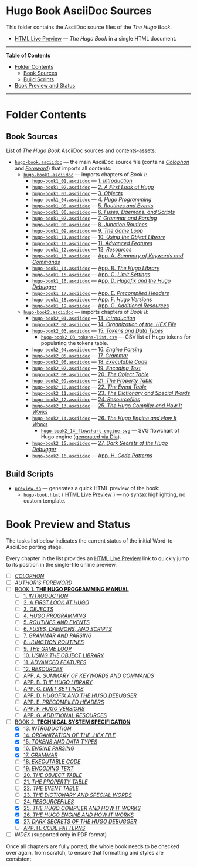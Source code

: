 # Hugo Book AsciiDoc Sources

This folder contains the AsciiDoc source files of the _The Hugo Book_.

- [HTML Live Preview] — _The Hugo Book_ in a single HTML document.

-----

**Table of Contents**

<!-- MarkdownTOC autolink="true" bracket="round" autoanchor="false" lowercase="only_ascii" uri_encoding="true" levels="1,2,3" -->

- [Folder Contents](#folder-contents)
    - [Book Sources](#book-sources)
    - [Build Scripts](#build-scripts)
- [Book Preview and Status](#book-preview-and-status)

<!-- /MarkdownTOC -->

-----

# Folder Contents

## Book Sources

List of _The Hugo Book_ AsciiDoc sources and contents-assets:

- [`hugo-book.asciidoc`][HB] — the main AsciiDoc source file (contains _[Colophon]_ and 
_[Foreword]_) that imports all contents:
    + [`hugo-book1.asciidoc`][HB1] — imports chapters of _Book I_:
        * [`hugo-book1_01.asciidoc`][HB1:01] — [1. _Introduction_][Ch1]
        * [`hugo-book1_02.asciidoc`][HB1:02] — [2. _A First Look at Hugo_][Ch2]
        * [`hugo-book1_03.asciidoc`][HB1:03] — [3. _Objects_][Ch3]
        * [`hugo-book1_04.asciidoc`][HB1:04] — [4. _Hugo Programming_][Ch4]
        * [`hugo-book1_05.asciidoc`][HB1:05] — [5. _Routines and Events_][Ch5]
        * [`hugo-book1_06.asciidoc`][HB1:06] — [6. _Fuses, Daemons, and Scripts_][Ch6]
        * [`hugo-book1_07.asciidoc`][HB1:07] — [7. _Grammar and Parsing_][Ch7]
        * [`hugo-book1_08.asciidoc`][HB1:08] — [8. _Junction Routines_][Ch8]
        * [`hugo-book1_09.asciidoc`][HB1:09] — [9. _The Game Loop_][Ch9]
        * [`hugo-book1_11.asciidoc`][HB1:11] — [10. _Using the Object Library_][Ch10]
        * [`hugo-book1_10.asciidoc`][HB1:10] — [11. _Advanced Features_][Ch11]
        * [`hugo-book1_12.asciidoc`][HB1:12] — [12. _Resources_][Ch12]
        * [`hugo-book1_13.asciidoc`][HB1:13] — [App. A. _Summary of Keywords and Commands_][AppA]
        * [`hugo-book1_14.asciidoc`][HB1:14] — [App. B. _The Hugo Library_][AppB]
        * [`hugo-book1_15.asciidoc`][HB1:15] — [App. C. _Limit Settings_][AppC]
        * [`hugo-book1_16.asciidoc`][HB1:16] — [App. D. _Hugofix and the Hugo Debugger_][AppD]
        * [`hugo-book1_17.asciidoc`][HB1:17] — [App. E. _Precompiled Headers_][AppE]
        * [`hugo-book1_18.asciidoc`][HB1:18] — [App. F. _Hugo Versions_][AppF]
        * [`hugo-book1_19.asciidoc`][HB1:19] — [App. G. _Additional Resources_][AppG]
    + [`hugo-book2.asciidoc`][HB2] — imports chapters of _Book II_:
        * [`hugo-book2_01.asciidoc`][HB2:01] — [13. _Introduction_][Ch13]
        * [`hugo-book2_02.asciidoc`][HB2:02] — [14. _Organization of the .HEX File_][Ch14]
        * [`hugo-book2_03.asciidoc`][HB2:03] — [15. _Tokens and Data Types_][Ch15]
            - [`hugo-book2_03_tokens-list.csv`][HB Tokens.csv] — CSV list of Hugo tokens for populating the tokens table.
        * [`hugo-book2_04.asciidoc`][HB2:04] — [16. _Engine Parsing_][Ch16]
        * [`hugo-book2_05.asciidoc`][HB2:05] — [17. _Grammar_][Ch17]
        * [`hugo-book2_06.asciidoc`][HB2:06] — [18. _Executable Code_][Ch18]
        * [`hugo-book2_07.asciidoc`][HB2:07] — [19. _Encoding Text_][Ch19]
        * [`hugo-book2_08.asciidoc`][HB2:08] — [20. _The Object Table_][Ch20]
        * [`hugo-book2_09.asciidoc`][HB2:09] — [21. _The Property Table_][Ch21]
        * [`hugo-book2_10.asciidoc`][HB2:10] — [22. _The Event Table_][Ch22]
        * [`hugo-book2_11.asciidoc`][HB2:11] — [23. _The Dictionary and Special Words_][Ch23]
        * [`hugo-book2_12.asciidoc`][HB2:12] — [24. _Resourcefiles_][Ch24]
        * [`hugo-book2_13.asciidoc`][HB2:13] — [25. _The Hugo Compiler and How It Works_][Ch25]
        * [`hugo-book2_14.asciidoc`][HB2:14] — [26. _The Hugo Engine and How It Works_][Ch26]
            - [`hugo-book2_14_flowchart-engine.svg`][HB2:14 eng.svg] — SVG flowchart of Hugo engine ([generated via Dia]).
        * [`hugo-book2_15.asciidoc`][HB2:15] — [27. _Dark Secrets of the Hugo Debugger_][Ch27]
        * [`hugo-book2_16.asciidoc`][HB2:16] — [App. H. _Code Patterns_][AppH]


## Build Scripts

- [`preview.sh`][preview.sh] — generates a quick HTML preview of the book:
    + [`hugo-book.html`][HB.html] ( [HTML Live Preview] ) — no syntax highlighting, no custom template.

# Book Preview and Status

The tasks list below indicates the current status of the initial Word-to-AsciiDoc porting stage.

Every chapter in the list provides an [HTML Live Preview] link to quickly jump to its position in the single-file online preview.


- [ ]  [_COLOPHON_][COLOPHON]
- [ ]  [_AUTHOR'S FOREWORD_][FOREWORD]
- [ ]  [BOOK 1. **THE HUGO PROGRAMMING MANUAL**][Book I]
    + [ ]  [1. _INTRODUCTION_][Ch1]
    + [ ]  [2. _A FIRST LOOK AT HUGO_][Ch2]
    + [ ]  [3. _OBJECTS_][Ch3]
    + [ ]  [4. _HUGO PROGRAMMING_][Ch4]
    + [ ]  [5. _ROUTINES AND EVENTS_][Ch5]
    + [ ]  [6. _FUSES, DAEMONS, AND SCRIPTS_][Ch6]
    + [ ]  [7. _GRAMMAR AND PARSING_][Ch7]
    + [ ]  [8. _JUNCTION ROUTINES_][Ch8]
    + [ ]  [9. _THE GAME LOOP_][Ch9]
    + [ ]  [10. _USING THE OBJECT LIBRARY_][Ch10]
    + [ ]  [11. _ADVANCED FEATURES_][Ch11]
    + [ ]  [12. _RESOURCES_][Ch12]
    + [ ]  [APP. A. _SUMMARY OF KEYWORDS AND COMMANDS_][AppA]
    + [ ]  [APP. B. _THE HUGO LIBRARY_][AppB]
    + [ ]  [APP. C. _LIMIT SETTINGS_][AppC]
    + [ ]  [APP. D. _HUGOFIX AND THE HUGO DEBUGGER_][AppD]
    + [ ]  [APP. E. _PRECOMPILED HEADERS_][AppE]
    + [ ]  [APP. F. _HUGO VERSIONS_][AppF]
    + [ ]  [APP. G. _ADDITIONAL RESOURCES_][AppG]
- [ ]  [BOOK 2. **TECHNICAL SYSTEM SPECIFICATION**][Book II]
    + [x]  [13. _INTRODUCTION_][Ch13]
    + [x]  [14. _ORGANIZATION OF THE .HEX FILE_][Ch14]
    + [x]  [15. _TOKENS AND DATA TYPES_][Ch15]
    + [x]  [16. _ENGINE PARSING_][Ch16]
    + [x]  [17. _GRAMMAR_][Ch17]
    + [ ]  [18. _EXECUTABLE CODE_][Ch18]
    + [ ]  [19. _ENCODING TEXT_][Ch19]
    + [ ]  [20. _THE OBJECT TABLE_][Ch20]
    + [ ]  [21. _THE PROPERTY TABLE_][Ch21]
    + [ ]  [22. _THE EVENT TABLE_][Ch22]
    + [ ]  [23. _THE DICTIONARY AND SPECIAL WORDS_][Ch23]
    + [ ]  [24. _RESOURCEFILES_][Ch24]
    + [x]  [25. _THE HUGO COMPILER AND HOW IT WORKS_][Ch25]
    + [x]  [26. _THE HUGO ENGINE AND HOW IT WORKS_][Ch26]
    + [x]  [27. _DARK SECRETS OF THE HUGO DEBUGGER_][Ch27]
    + [ ]  [APP. H. _CODE PATTERNS_][AppH]
- [ ] _INDEX_ (supported only in PDF format)

Once all chapters are fully ported, the whole book needs to be checked over again, from scratch, to ensure that formatting and styles are consistent.

<!-----------------------------------------------------------------------------
                               REFERENCE LINKS
------------------------------------------------------------------------------>

[generated via Dia]: ../assets_src/diagrams/ "Go to folder of SVG Dia sources"

<!-- Live HTML Links -->

[HTML Live Preview]: http://htmlpreview.github.io/?https://github.com/tajmone/hugo-book/blob/draft/docs_src/hugo-book.html "Click here to preview The Hugo Book via GitHub & BitBucket HTML Preview"

[COLOPHON]: http://htmlpreview.github.io/?https://github.com/tajmone/hugo-book/blob/draft/docs_src/hugo-book.html#_colophon "Jump to Live HTML Preview of: COLOPHON"
[FOREWORD]: http://htmlpreview.github.io/?https://github.com/tajmone/hugo-book/blob/draft/docs_src/hugo-book.html#_authors_foreword "Jump to Live HTML Preview of: AUTHOR’S FOREWORD"

[Book I]: http://htmlpreview.github.io/?https://github.com/tajmone/hugo-book/blob/draft/docs_src/hugo-book.html#_book_1_the_hugo_programming_manual "Jump to Live HTML Preview of: Book I"
[Ch1]: http://htmlpreview.github.io/?https://github.com/tajmone/hugo-book/blob/draft/docs_src/hugo-book.html#_introduction "Jump to Live HTML Preview of: Book I » 1. INTRODUCTION"
[Ch2]: http://htmlpreview.github.io/?https://github.com/tajmone/hugo-book/blob/draft/docs_src/hugo-book.html#_a_first_look_at_hugo "Jump to Live HTML Preview of: Book I » 2. A FIRST LOOK AT HUGO"
[Ch3]: http://htmlpreview.github.io/?https://github.com/tajmone/hugo-book/blob/draft/docs_src/hugo-book.html#_objects "Jump to Live HTML Preview of: Book I » 3. OBJECTS"
[Ch4]: http://htmlpreview.github.io/?https://github.com/tajmone/hugo-book/blob/draft/docs_src/hugo-book.html#_hugo_programming "Jump to Live HTML Preview of: Book I » 4. HUGO PROGRAMMING"
[Ch5]: http://htmlpreview.github.io/?https://github.com/tajmone/hugo-book/blob/draft/docs_src/hugo-book.html#_routines_and_events "Jump to Live HTML Preview of: Book I » 5. ROUTINES AND EVENTS"
[Ch6]: http://htmlpreview.github.io/?https://github.com/tajmone/hugo-book/blob/draft/docs_src/hugo-book.html#_fuses_daemons_and_scripts "Jump to Live HTML Preview of: Book I » 6. FUSES, DAEMONS, AND SCRIPTS"
[Ch7]: http://htmlpreview.github.io/?https://github.com/tajmone/hugo-book/blob/draft/docs_src/hugo-book.html#_grammar_and_parsing "Jump to Live HTML Preview of: Book I » 7. GRAMMAR AND PARSING"
[Ch8]: http://htmlpreview.github.io/?https://github.com/tajmone/hugo-book/blob/draft/docs_src/hugo-book.html#_junction_routines "Jump to Live HTML Preview of: Book I » 8. JUNCTION ROUTINES"
[Ch9]: http://htmlpreview.github.io/?https://github.com/tajmone/hugo-book/blob/draft/docs_src/hugo-book.html#_the_game_loop "Jump to Live HTML Preview of: Book I » 9. THE GAME LOOP"
[Ch10]: http://htmlpreview.github.io/?https://github.com/tajmone/hugo-book/blob/draft/docs_src/hugo-book.html#_using_the_object_library "Jump to Live HTML Preview of: Book I » 10. USING THE OBJECT LIBRARY"
[Ch11]: http://htmlpreview.github.io/?https://github.com/tajmone/hugo-book/blob/draft/docs_src/hugo-book.html#_advanced_features "Jump to Live HTML Preview of: Book I » 11. ADVANCED FEATURES"
[Ch12]: http://htmlpreview.github.io/?https://github.com/tajmone/hugo-book/blob/draft/docs_src/hugo-book.html#_resources "Jump to Live HTML Preview of: Book I » 12. RESOURCES"
[AppA]: http://htmlpreview.github.io/?https://github.com/tajmone/hugo-book/blob/draft/docs_src/hugo-book.html#_summary_of_keywords_and_commands "Jump to Live HTML Preview of: Book I » Appendix A: SUMMARY OF KEYWORDS AND COMMANDS"
[AppB]: http://htmlpreview.github.io/?https://github.com/tajmone/hugo-book/blob/draft/docs_src/hugo-book.html#_the_hugo_library "Jump to Live HTML Preview of: Book I » Appendix B: THE HUGO LIBRARY"
[AppC]: http://htmlpreview.github.io/?https://github.com/tajmone/hugo-book/blob/draft/docs_src/hugo-book.html#_limit_settings_2 "Jump to Live HTML Preview of: Book I » Appendix C: LIMIT SETTINGS"
[AppD]: http://htmlpreview.github.io/?https://github.com/tajmone/hugo-book/blob/draft/docs_src/hugo-book.html#_hugofix_and_the_hugo_debugger "Jump to Live HTML Preview of: Book I » Appendix D: HUGOFIX AND THE HUGO DEBUGGER"
[AppE]: http://htmlpreview.github.io/?https://github.com/tajmone/hugo-book/blob/draft/docs_src/hugo-book.html#_precompiled_headers "Jump to Live HTML Preview of: Book I » Appendix E: PRECOMPILED HEADERS"
[AppF]: http://htmlpreview.github.io/?https://github.com/tajmone/hugo-book/blob/draft/docs_src/hugo-book.html#_hugo_versions "Jump to Live HTML Preview of: Book I » Appendix F: HUGO VERSIONS"
[AppG]: http://htmlpreview.github.io/?https://github.com/tajmone/hugo-book/blob/draft/docs_src/hugo-book.html#_additional_resources "Jump to Live HTML Preview of: Book I » Appendix G: ADDITIONAL RESOURCES"

[Book II]: http://htmlpreview.github.io/?https://github.com/tajmone/hugo-book/blob/draft/docs_src/hugo-book.html#_book_2_technical_system_specification "Jump to Live HTML Preview of: Book II"
[Ch13]: http://htmlpreview.github.io/?https://github.com/tajmone/hugo-book/blob/draft/docs_src/hugo-book.html#_introduction_3 "Jump to Live HTML Preview of: Book II » 13. INTRODUCTION"
[Ch14]: http://htmlpreview.github.io/?https://github.com/tajmone/hugo-book/blob/draft/docs_src/hugo-book.html#_organization_of_the_hex_file "Jump to Live HTML Preview of: Book II » 14. ORGANIZATION OF THE .HEX FILE"
[Ch15]: http://htmlpreview.github.io/?https://github.com/tajmone/hugo-book/blob/draft/docs_src/hugo-book.html#_tokens_and_data_types "Jump to Live HTML Preview of: Book II » 15. TOKENS AND DATA TYPES"
[Ch16]: http://htmlpreview.github.io/?https://github.com/tajmone/hugo-book/blob/draft/docs_src/hugo-book.html#_engine_parsing "Jump to Live HTML Preview of: Book II » 16. ENGINE PARSING"
[Ch17]: http://htmlpreview.github.io/?https://github.com/tajmone/hugo-book/blob/draft/docs_src/hugo-book.html#_grammar "Jump to Live HTML Preview of: Book II » 17. GRAMMAR"
[Ch18]: http://htmlpreview.github.io/?https://github.com/tajmone/hugo-book/blob/draft/docs_src/hugo-book.html#_executable_code "Jump to Live HTML Preview of: Book II » 18. EXECUTABLE CODE"
[Ch19]: http://htmlpreview.github.io/?https://github.com/tajmone/hugo-book/blob/draft/docs_src/hugo-book.html#_encoding_text "Jump to Live HTML Preview of: Book II » 19. ENCODING TEXT"
[Ch20]: http://htmlpreview.github.io/?https://github.com/tajmone/hugo-book/blob/draft/docs_src/hugo-book.html#_the_object_table "Jump to Live HTML Preview of: Book II » 20. THE OBJECT TABLE"
[Ch21]: http://htmlpreview.github.io/?https://github.com/tajmone/hugo-book/blob/draft/docs_src/hugo-book.html#_the_property_table "Jump to Live HTML Preview of: Book II » 21. THE PROPERTY TABLE"
[Ch22]: http://htmlpreview.github.io/?https://github.com/tajmone/hugo-book/blob/draft/docs_src/hugo-book.html#_the_event_table "Jump to Live HTML Preview of: Book II » 22. THE EVENT TABLE"
[Ch23]: http://htmlpreview.github.io/?https://github.com/tajmone/hugo-book/blob/draft/docs_src/hugo-book.html#_the_dictionary_and_special_words "Jump to Live HTML Preview of: Book II » 23. THE DICTIONARY AND SPECIAL WORDS"
[Ch24]: http://htmlpreview.github.io/?https://github.com/tajmone/hugo-book/blob/draft/docs_src/hugo-book.html#_resourcefiles "Jump to Live HTML Preview of: Book II » 24. RESOURCEFILES"
[Ch25]: http://htmlpreview.github.io/?https://github.com/tajmone/hugo-book/blob/draft/docs_src/hugo-book.html#_the_hugo_compiler_and_how_it_works "Jump to Live HTML Preview of: Book II » 25. THE HUGO COMPILER AND HOW IT WORKS"
[Ch26]: http://htmlpreview.github.io/?https://github.com/tajmone/hugo-book/blob/draft/docs_src/hugo-book.html#_the_hugo_engine_and_how_it_works "Jump to Live HTML Preview of: Book II » 26. THE HUGO ENGINE AND HOW IT WORKS"
[Ch27]: http://htmlpreview.github.io/?https://github.com/tajmone/hugo-book/blob/draft/docs_src/hugo-book.html#_dark_secrets_of_the_hugo_debugger "Jump to Live HTML Preview of: Book II » 27. DARK SECRETS OF THE HUGO DEBUGGER"
[AppH]: http://htmlpreview.github.io/?https://github.com/tajmone/hugo-book/blob/draft/docs_src/hugo-book.html#_code_patterns "Jump to Live HTML Preview of: Book II » Appendix H: CODE PATTERNS"

<!-- project files -->

[HB.html]: ./hugo-book.html "View source file"
[preview.sh]: ./preview.sh "View source file"

<!-- ADoc sources -->

[HB]: ./hugo-book.asciidoc "View AsciiDoc source"

[HB1]: ./hugo-book1.asciidoc "View AsciiDoc source"
[HB1:01]: ./hugo-book1_01.asciidoc "View AsciiDoc source"
[HB1:02]: ./hugo-book1_02.asciidoc "View AsciiDoc source"
[HB1:03]: ./hugo-book1_03.asciidoc "View AsciiDoc source"
[HB1:04]: ./hugo-book1_04.asciidoc "View AsciiDoc source"
[HB1:05]: ./hugo-book1_05.asciidoc "View AsciiDoc source"
[HB1:06]: ./hugo-book1_06.asciidoc "View AsciiDoc source"
[HB1:07]: ./hugo-book1_07.asciidoc "View AsciiDoc source"
[HB1:08]: ./hugo-book1_08.asciidoc "View AsciiDoc source"
[HB1:09]: ./hugo-book1_09.asciidoc "View AsciiDoc source"
[HB1:10]: ./hugo-book1_10.asciidoc "View AsciiDoc source"
[HB1:11]: ./hugo-book1_11.asciidoc "View AsciiDoc source"
[HB1:12]: ./hugo-book1_12.asciidoc "View AsciiDoc source"
[HB1:13]: ./hugo-book1_13.asciidoc "View AsciiDoc source"
[HB1:14]: ./hugo-book1_14.asciidoc "View AsciiDoc source"
[HB1:15]: ./hugo-book1_15.asciidoc "View AsciiDoc source"
[HB1:16]: ./hugo-book1_16.asciidoc "View AsciiDoc source"
[HB1:17]: ./hugo-book1_17.asciidoc "View AsciiDoc source"
[HB1:18]: ./hugo-book1_18.asciidoc "View AsciiDoc source"
[HB1:19]: ./hugo-book1_19.asciidoc "View AsciiDoc source"

[HB2]: ./hugo-book2.asciidoc "View AsciiDoc source"
[HB2:01]: ./hugo-book2_01.asciidoc "View AsciiDoc source"
[HB2:02]: ./hugo-book2_02.asciidoc "View AsciiDoc source"
[HB2:03]: ./hugo-book2_03.asciidoc "View AsciiDoc source"
[HB2:04]: ./hugo-book2_04.asciidoc "View AsciiDoc source"
[HB2:05]: ./hugo-book2_05.asciidoc "View AsciiDoc source"
[HB2:06]: ./hugo-book2_06.asciidoc "View AsciiDoc source"
[HB2:07]: ./hugo-book2_07.asciidoc "View AsciiDoc source"
[HB2:08]: ./hugo-book2_08.asciidoc "View AsciiDoc source"
[HB2:09]: ./hugo-book2_09.asciidoc "View AsciiDoc source"
[HB2:10]: ./hugo-book2_10.asciidoc "View AsciiDoc source"
[HB2:11]: ./hugo-book2_11.asciidoc "View AsciiDoc source"
[HB2:12]: ./hugo-book2_12.asciidoc "View AsciiDoc source"
[HB2:13]: ./hugo-book2_13.asciidoc "View AsciiDoc source"
[HB2:14]: ./hugo-book2_14.asciidoc "View AsciiDoc source"
[HB2:15]: ./hugo-book2_15.asciidoc "View AsciiDoc source"
[HB2:16]: ./hugo-book2_16.asciidoc "View AsciiDoc source"

[HB Tokens.csv]: ./hugo-book2_03_tokens-list.csv "View CSV source file"

[HB2:14 eng.svg]: ./hugo-book2_14_flowchart-engine.svg "Open diagram image file"

<!-- EOF -->
